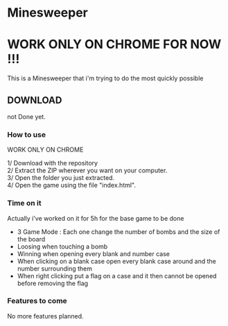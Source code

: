 # Minesweeper  
# WORK ONLY ON CHROME FOR NOW !!!

This is a Minesweeper that i'm trying to do the most quickly possible


## DOWNLOAD

not Done yet.

### How to use  
WORK ONLY ON CHROME  

1/ Download with the repository  
2/ Extract the ZIP wherever you want on your computer.  
3/ Open the folder you just extracted.  
4/ Open the game using the file "index.html".  

### Time on it

Actually i've worked on it for 5h for the base game to be done  
  - 3 Game Mode : Each one change the number of bombs and the size of the board  
  - Loosing when touching a bomb
  - Winning when opening every blank and number case
  - When clicking on a blank case open every blank case around and the number surrounding them
  - When right clicking put a flag on a case and it then cannot be opened before removing the flag

### Features to come

No more features planned.
